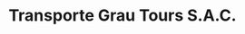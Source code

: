 ---
title: "Transporte Grau Tours S.A.C."
url: /villa-maria-del-triunfo/transporte-grau-tours-s-a-c/
shop: Reisebüro
---